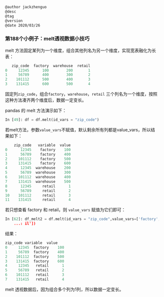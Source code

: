 
```markdown
@author jackzhenguo
@desc
@tag
@version 
@date 2020/03/26
```

### 第188个小例子：melt透视数据小技巧

melt 方法固定某列为一个维度，组合其他列名为另一个维度，实现宽表融化为长表：

```python
   zip_code  factory  warehouse  retail
0     12345      100        200       1
1     56789      400        300       2
2    101112      500        400       3
3    131415      600        500       4
```

固定列`zip_code`，组合`factory`，`warehouse`，`retail` 三个列名为一个维度，按照这种方法凑齐两个维度后，数据一定变长。

pandas 的 melt 方法演示如下：

```python
In [49]: df = df.melt(id_vars = "zip_code") 
```

若melt方法，参数`value_vars`不赋值，默认剩余所有列都是value_vars，所以结果如下：

```python
    zip_code   variable  value
0      12345    factory    100
1      56789    factory    400
2     101112    factory    500
3     131415    factory    600
4      12345  warehouse    200
5      56789  warehouse    300
6     101112  warehouse    400
7     131415  warehouse    500
8      12345     retail      1
9      56789     retail      2
10    101112     retail      3
11    131415     retail      4
```

若只想查看 factory 和 retail，则 `value_vars` 赋值为它们即可：

```python
In [62]: df_melt2 = df.melt(id_vars = "zip_code",value_vars=['factory','reta
    ...: il'])  
```

结果：

```python
zip_code variable  value
0     12345  factory    100
1     56789  factory    400
2    101112  factory    500
3    131415  factory    600
4     12345   retail      1
5     56789   retail      2
6    101112   retail      3
7    131415   retail      4
```

melt 透视数据后，因为组合多个列为1列，所以数据一定变长。